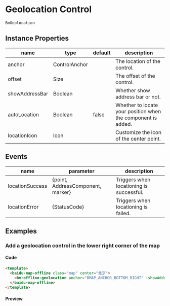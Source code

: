 # Geolocation Control

`BmGeolocation`

## Instance Properties

|name|type|default|description|
|------|-----|-----|----|
|anchor|ControlAnchor||The location of the control.|
|offset|Size||The offset of the control.|
|showAddressBar|Boolean||Whether show address bar or not.|
|autoLocation|Boolean|false|Whether to locate your position when the component is added.|
|locationIcon|Icon||Customize the icon of the center point.|

## Events

|name|parameter|description|
|------|-----|----|
|locationSuccess|{point, AddressComponent, marker}|Triggers when locationing is successful.|
|locationError|{StatusCode}|Triggers when locationing is failed.|

## Examples

### Add a geolocation control in the lower right corner of the map

#### Code

```html
<template>
  <baidu-map-offline class="map" center="北京">
    <bm-offline-geolocation anchor="BMAP_ANCHOR_BOTTOM_RIGHT" :showAddressBar="true" :autoLocation="true"></bm-offline-geolocation>
  </baidu-map-offline>
</template>
```

#### Preview

<doc-preview>
  <baidu-map-offline class="map" center="北京">
    <bm-offline-geolocation anchor="BMAP_ANCHOR_BOTTOM_RIGHT" :showAddressBar="true" :autoLocation="true"></bm-offline-geolocation>
  </baidu-map-offline>
</doc-preview>
